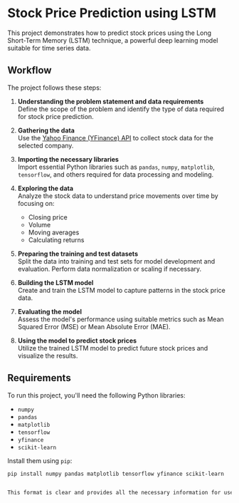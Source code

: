 # Stock Price Prediction using LSTM

This project demonstrates how to predict stock prices using the Long Short-Term Memory (LSTM) technique, a powerful deep learning model suitable for time series data.

## Workflow

The project follows these steps:

1. **Understanding the problem statement and data requirements**  
   Define the scope of the problem and identify the type of data required for stock price prediction.

2. **Gathering the data**  
   Use the [Yahoo Finance (YFinance) API](https://pypi.org/project/yfinance/) to collect stock data for the selected company.

3. **Importing the necessary libraries**  
   Import essential Python libraries such as `pandas`, `numpy`, `matplotlib`, `tensorflow`, and others required for data processing and modeling.

4. **Exploring the data**  
   Analyze the stock data to understand price movements over time by focusing on:
   - Closing price
   - Volume
   - Moving averages
   - Calculating returns

5. **Preparing the training and test datasets**  
   Split the data into training and test sets for model development and evaluation. Perform data normalization or scaling if necessary.

6. **Building the LSTM model**  
   Create and train the LSTM model to capture patterns in the stock price data.

7. **Evaluating the model**  
   Assess the model's performance using suitable metrics such as Mean Squared Error (MSE) or Mean Absolute Error (MAE).

8. **Using the model to predict stock prices**  
   Utilize the trained LSTM model to predict future stock prices and visualize the results.

## Requirements

To run this project, you'll need the following Python libraries:
- `numpy`
- `pandas`
- `matplotlib`
- `tensorflow`
- `yfinance`
- `scikit-learn`

Install them using `pip`:
```bash
pip install numpy pandas matplotlib tensorflow yfinance scikit-learn


This format is clear and provides all the necessary information for users to understand and run your project. Let me know if you'd like further refinements or additions!

